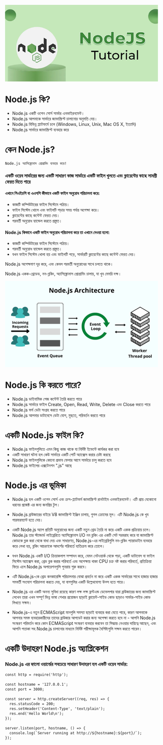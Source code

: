<p align="center">
  <img src="./images/NodeJS-copy.webp" alt="NodeJs">
</p>

# Node.js কি?

- Node.js একটি ওপেন সোর্স সার্ভার এনভাইরনমেন্ট।
- Node.js আপনাকে সার্ভারে জাভাস্ক্রিপ্ট চালানোর অনুমতি দেয়।
- Node.js বিভিন্ন প্ল্যাটফর্মে চলে (Windows, Linux, Unix, Mac OS X, ইত্যাদি)
- Node.js সার্ভারে জাভাস্ক্রিপ্ট ব্যবহার করে

# কেন Node.js?

```
Node.js অ্যাসিঙ্ক্রোনাস প্রোগ্রামিং ব্যবহার করে!
```

### একটি ওয়েব সার্ভারের জন্য একটি সাধারণ কাজ সার্ভারে একটি ফাইল খুলতে এবং ক্লায়েন্টের কাছে সামগ্রী ফেরত দিতে পারে

#### এখানে পিএইচপি বা এএসপি কীভাবে একটি ফাইল অনুরোধ পরিচালনা করে:

- কাজটি কম্পিউটারের ফাইল সিস্টেমে পাঠায়।
- ফাইল সিস্টেম খোলে এবং ফাইলটি পড়ার সময় পর্যন্ত অপেক্ষা করে।
- ক্লায়েন্টের কাছে কন্টেন্ট ফেরত দেয়।
- পরবর্তী অনুরোধ হ্যান্ডেল করতে প্রস্তুত।

#### Node.js কিভাবে একটি ফাইল অনুরোধ পরিচালনা করে তা এখানে দেওয়া হলো:

- কাজটি কম্পিউটারের ফাইল সিস্টেমে পাঠায়।
- পরবর্তী অনুরোধ হ্যান্ডেল করতে প্রস্তুত।
- যখন ফাইল সিস্টেম খোলা হয় এবং ফাইলটি পড়ে, সার্ভারটি ক্লায়েন্টের কাছে কন্টেন্ট ফেরত দেয়।

Node.js অপেক্ষমাণ দূর করে, এবং কেবল পরবর্তী অনুরোধের সাথে চলতে থাকে।

Node.js একক-থ্রেডেড, নন-ব্লকিং, অ্যাসিঙ্ক্রোনাস প্রোগ্রামিং চালায়, যা খুব মেমরি দক্ষ।

<p align="center">
  <img src="./images/Nodejs-Architecture.png" alt="Architecture">
</p>

# Node.js কি করতে পারে?

- Node.js ডাইনামিক পেজ কন্টেন্ট তৈরি করতে পারে
- Node.js সার্ভারে ফাইল Create, Open, Read, Write, Delete এবং Close করতে পারে
- Node.js ফর্ম ডেটা সংগ্রহ করতে পারে
- Node.js আপনার ডাটাবেসে ডেটা যোগ, মুছতে, পরিবর্তন করতে পারে

# একটি Node.js ফাইল কি?

- Node.js ফাইলগুলিতে এমন কিছু কাজ থাকে যা নির্দিষ্ট ইভেন্টে কার্যকর করা হবে
- একটি সাধারণ ঘটনা হল কেউ সার্ভারে একটি পোর্ট অ্যাক্সেস করার চেষ্টা করছে
- Node.js ফাইলগুলিকে কোনো প্রভাব ফেলার আগে সার্ভারে চালু করতে হবে
- Node.js ফাইলের এক্সটেনশন ".js" আছে

# Node.js এর ভূমিকা

- Node.js হল একটি ওপেন সোর্স এবং ক্রস-প্ল্যাটফর্ম জাভাস্ক্রিপ্ট রানটাইম এনভাইরনমেন্ট। এটি প্রায় যেকোনো ধরনের প্রজেক্ট এর জন্য জনপ্রিয় টুল।

- Node.js ব্রাউজারের বাইরে V8 জাভাস্ক্রিপ্ট ইঞ্জিন চালায়, গুগল ক্রোমের মূল। এটি Node.js কে খুব পারফরম্যান্ট হতে দেয়।

- একটি Node.js অ্যাপ প্রতিটি অনুরোধের জন্য একটি নতুন থ্রেড তৈরি না করে একটি একক প্রক্রিয়ায় চলে। Node.js তার স্ট্যান্ডার্ড লাইব্রেরিতে অ্যাসিঙ্ক্রোনাস I/O নন ব্লকিং এর একটি সেট সরবরাহ করে যা জাভাস্ক্রিপ্ট কোডকে ব্লক করা থেকে বাধা দেয় এবং সাধারণত, Node.js-এর লাইব্রেরিগুলি নন-ব্লকিং প্যারাডাইম ব্যবহার করে লেখা হয়, ব্লকিং আচরণকে আদর্শের পরিবর্তে ব্যতিক্রম করে তোলে।

- যখন Node.js একটি I/O ক্রিয়াকলাপ সম্পাদন করে, যেমন নেটওয়ার্ক থেকে পড়া, একটি ডাটাবেস বা ফাইল সিস্টেম অ্যাক্সেস করা, থ্রেড ব্লক করার পরিবর্তে এবং অপেক্ষায় থাকা CPU চক্র নষ্ট করার পরিবর্তে, প্রতিক্রিয়া ফিরে এলে Node.js অপারেশনগুলি পুনরায় শুরু করবে।

- এটি Node.js-কে থ্রেড কনকারেন্সি পরিচালনার বোঝা প্রবর্তন না করে একটি একক সার্ভারের সাথে হাজার হাজার সমবর্তী সংযোগ পরিচালনা করতে দেয়, যা বাগগুলির একটি উল্লেখযোগ্য উত্স হতে পারে।

- Node.js এর একটি অনন্য সুবিধা রয়েছে কারণ লক্ষ লক্ষ ফ্রন্টএন্ড ডেভেলপার যারা ব্রাউজারের জন্য জাভাস্ক্রিপ্ট লেখেন তারা এখন সম্পূর্ণ ভিন্ন ভাষা শেখার প্রয়োজন ছাড়াই ক্লায়েন্ট-সাইড কোড ছাড়াও সার্ভার-সাইড কোড লিখতে সক্ষম।

- Node.js-এ নতুন ECMAScript মানগুলি সমস্যা ছাড়াই ব্যবহার করা যেতে পারে, কারণ আপনাকে আপনার সমস্ত ব্যবহারকারীদের তাদের ব্রাউজার আপডেট করার জন্য অপেক্ষা করতে হবে না - আপনি Node.js সংস্করণ পরিবর্তন করে কোন ECMAScript সংস্করণ ব্যবহার করবেন তা সিদ্ধান্ত নেওয়ার দায়িত্বে আছেন, এবং আপনি পতাকা সহ Node.js চালানোর মাধ্যমে নির্দিষ্ট পরীক্ষামূলক বৈশিষ্ট্যগুলি সক্ষম করতে পারেন।

# একটি উদাহরণ Node.js অ্যাপ্লিকেশন

### Node.js এর হ্যালো ওয়ার্ল্ডের সবচেয়ে সাধারণ উদাহরণ হল একটি ওয়েব সার্ভার:

```
const http = require('http');

const hostname = '127.0.0.1';
const port = 3000;

const server = http.createServer((req, res) => {
  res.statusCode = 200;
  res.setHeader('Content-Type', 'text/plain');
  res.end('Hello World\n');
});

server.listen(port, hostname, () => {
  console.log(`Server running at http://${hostname}:${port}/`);
});

```
